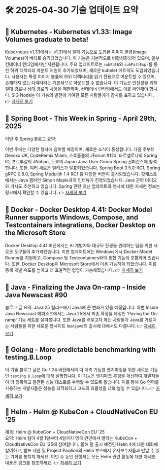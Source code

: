 # 🛠️ 2025-04-30 기술 업데이트 요약

## 🔹 Kubernetes - Kubernetes v1.33: Image Volumes graduate to beta!
Kubernetes v1.33에서는 v1.31에서 알파 기능으로 도입된 이미지 볼륨(Image Volumes)이 베타로 승격되었습니다. 이 기능은 기본적으로 비활성화되어 있으며, 일부 컨테이너 런타임에서만 지원됩니다. 주요 업데이트로는 `subPath`와 `subPathExpr`를 통한 하위 디렉터리 마운트 지원이 추가되었으며, 새로운 kubelet 메트릭도 도입되었습니다. 사용자는 특정 이미지 볼륨의 하위 디렉터리를 읽기 전용으로 마운트할 수 있으며, 존재하지 않는 디렉터리는 기본적으로 마운트할 수 없습니다. 이 기능은 안전성을 위해 절대 경로나 상대 경로의 사용을 제한하며, 컨테이너 런타임에서도 이를 확인해야 합니다. SIG Node는 이 기능의 발전에 기여한 모든 사람들에게 감사를 표하고 있습니다.
👉 [자세히 보기](https://kubernetes.io/blog/2025/04/29/kubernetes-v1-33-image-volume-beta/)

## 🔹 Spring Boot - This Week in Spring - April 29th, 2025
이번 주 Spring 블로그 요약:

이번 주에는 다양한 행사에 참여할 예정이며, 새로운 소식이 풍성합니다. 다음 주부터 Devoxx UK, CodeRemix Miami, 스톡홀름의 JForum #123, 바르셀로나의 Spring IO, 포르투갈의 JNation, 도쿄의 Japan Java User Group Spring 컨퍼런스에 참석합니다. 또한, 여러 새로운 릴리스가 발표되었습니다. Spring Boot 3.5.0-RC1, Spring gRPC 0.8.0, Spring Modulith 1.4 RC1 등 다양한 버전이 출시되었습니다. 팟캐스트에서는 Java 챔피언 Simon Maple과의 인터뷰가 진행되었습니다. Java 관련 비디오와 기사도 추천하고 있습니다. Spring 관련 최신 업데이트와 행사에 대한 자세한 정보는 링크에서 확인할 수 있습니다.
👉 [자세히 보기](https://spring.io/blog/2025/04/29/this-week-in-spring-april-29th-2025)

## 🔹 Docker - Docker Desktop 4.41: Docker Model Runner supports Windows, Compose, and Testcontainers integrations, Docker Desktop on the Microsoft Store
Docker Desktop 4.41 버전에서는 AI 개발자와 대규모 환경을 관리하는 팀을 위한 새로운 도구들이 추가되었습니다. 이번 업데이트에는 Windows에서 Docker Model Runner를 지원하고, Compose 및 Testcontainers와의 통합 기능이 포함되어 있습니다. 또한, Docker Desktop이 Microsoft Store에서 이용 가능하게 되었습니다. 이를 통해 개발 속도를 높이고 더 효율적인 협업이 가능해졌습니다.
👉 [자세히 보기](https://www.docker.com/blog/docker-desktop-4-41/)

## 🔹 Java - Finalizing the Java On-ramp - Inside Java Newscast #90
블로그 글 요약: Java 25 릴리스에서 Java에 큰 변화가 있을 예정입니다. 이번 Inside Java Newscast 에피소드에서는 Java 25에서 최종 확정될 예정인 'Paving the On-ramp' 기능 세트를 살펴봅니다. 또한 Java를 배우고자 하는 사람들과 Java를 가르치는 사람들을 위한 새로운 웹사이트 lear.java의 출시에 대해서도 다룹니다.
👉 [자세히 보기](https://inside.java/2025/04/24/ijn-ep-90/)

## 🔹 Golang - More predictable benchmarking with testing.B.Loop
이 기술 블로그 글은 Go 1.24 버전에서의 더 예측 가능한 벤치마킹을 위한 새로운 기능인 `testing.B.Loop`에 대해 설명합니다. 이 기능은 벤치마크 루핑을 개선하여 개발자들이 더 정확하고 일관된 성능 테스트를 수행할 수 있도록 돕습니다. 이를 통해 Go 언어를 사용하는 개발자들은 성능을 최적화하고 코드의 효율성을 더욱 높일 수 있습니다.
👉 [자세히 보기](https://go.dev/blog/testing-b-loop)

## 🔹 Helm - Helm @ KubeCon + CloudNativeCon EU '25
제목: Helm @ KubeCon + CloudNativeCon EU '25  
요약: Helm 팀이 4월 1일부터 4일까지 영국 런던에서 열리는 KubeCon + CloudNativeCon EU '25에 참여합니다. 올해 말 출시 예정인 Helm 4에 대한 대화에 참여하고, 발표 세션 및 Project Pavilion의 Helm 부스에서 유지보수자들과 만날 수 있는 기회를 놓치지 마세요. 이번 주 동안 진행되는 모든 Helm 관련 활동에 대한 자세한 내용은 링크를 참조하세요.
👉 [자세히 보기](https://helm.sh/blog/helm-at-kubecon-eu-25/)

